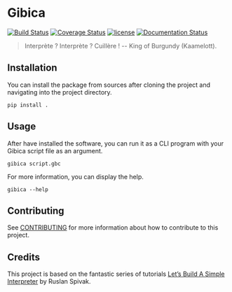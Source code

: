 # Gibica

[![Build Status](https://travis-ci.org/matthieugouel/gibica.svg?branch=master)](https://travis-ci.org/matthieugouel/gibica)
[![Coverage Status](https://img.shields.io/coveralls/github/matthieugouel/gibica.svg)](https://coveralls.io/github/matthieugouel/gibica?branch=master)
[![license](https://img.shields.io/github/license/matthieugouel/gibica.svg)](https://github.com/matthieugouel/gibica/blob/master/LICENSE)
[![Documentation Status](https://readthedocs.org/projects/gibica/badge/?version=latest)](http://gibica.readthedocs.io/en/latest/?badge=latest)

> Interprète ? Interprète ? Cuillère ! -- King of Burgundy (Kaamelott).

## Installation

You can install the package from sources after cloning the project and navigating into the project directory.

```
pip install .
```

## Usage

After have installed the software, you can run it as a CLI program with your Gibica script file as an argument.

```
gibica script.gbc
```

For more information, you can display the help.

```
gibica --help
```

## Contributing

See [CONTRIBUTING](CONTRIBUTING.md) for more information about how to contribute to this project.

## Credits

This project is based on the fantastic series of tutorials [Let’s Build A Simple Interpreter](https://ruslanspivak.com/lsbasi-part1/) by Ruslan Spivak.
